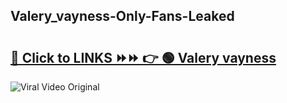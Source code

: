 
 ## Valery_vayness-Only-Fans-Leaked

# <h2><a href="https://clipsfans.com/Valery_vayness&ref=git">🔗 Click to LINKS ⏩⏩ 👉 🟢 Valery vayness </a></h2>

<a href="https://clipsfans.com/Valery_vayness&ref=git" rel="nofollow" data-target="animated-image.originalLink"><img src="https://i.ibb.co.com/xMMVF88/686577567.gif" alt="Viral Video Original" style="max-width: 100%; display: inline-block;" data-target="animated-image.originalImage"></a>
